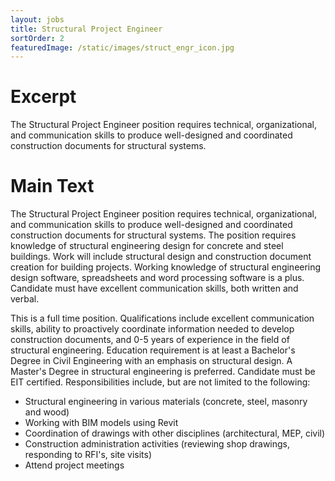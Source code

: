```yaml
---
layout: jobs
title: Structural Project Engineer
sortOrder: 2
featuredImage: /static/images/struct_engr_icon.jpg
---
```

# Excerpt
The Structural Project Engineer position requires technical, organizational, and communication skills to produce well-designed and coordinated construction documents for structural systems.

# Main Text
The Structural Project Engineer position requires technical, organizational, and communication skills to produce well-designed and coordinated construction documents for structural systems.  The position requires knowledge of structural engineering design for concrete and steel buildings.  Work will include structural design and construction document creation for building projects.  Working knowledge of structural engineering design software, spreadsheets and word processing software is a plus.  Candidate must have excellent communication skills, both written and verbal.

This is a full time position.  Qualifications include excellent communication skills, ability to proactively coordinate information needed to develop construction documents, and 0-5 years of experience in the field of structural engineering.  Education requirement is at least a Bachelor's Degree in Civil Engineering with an emphasis on structural design.  A Master's Degree in structural engineering is preferred.  Candidate must be EIT certified.  Responsibilities include, but are not limited to the following:

- Structural engineering in various materials (concrete, steel, masonry and wood)
- Working with BIM models using Revit
- Coordination of drawings with other disciplines (architectural, MEP, civil)
- Construction administration activities (reviewing shop drawings, responding to RFI's, site visits)
- Attend project meetings